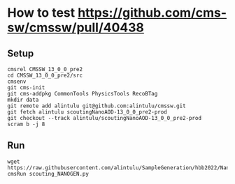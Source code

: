 # How to test https://github.com/cms-sw/cmssw/pull/40438

## Setup

```
cmsrel CMSSW_13_0_0_pre2
cd CMSSW_13_0_0_pre2/src
cmsenv
git cms-init
git cms-addpkg CommonTools PhysicsTools RecoBTag
mkdir data
git remote add alintulu git@github.com:alintulu/cmssw.git
git fetch alintulu scoutingNanoAOD-13_0_0_pre2-prod
git checkout --track alintulu/scoutingNanoAOD-13_0_0_pre2-prod
scram b -j 8
```
## Run

```
wget https://raw.githubusercontent.com/alintulu/SampleGeneration/hbb2022/NanoAOD/scouting_NANOGEN.py
cmsRun scouting_NANOGEN.py
```


